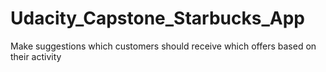 # Udacity_Capstone_Starbucks_App
Make suggestions which customers should receive which offers based on their activity
